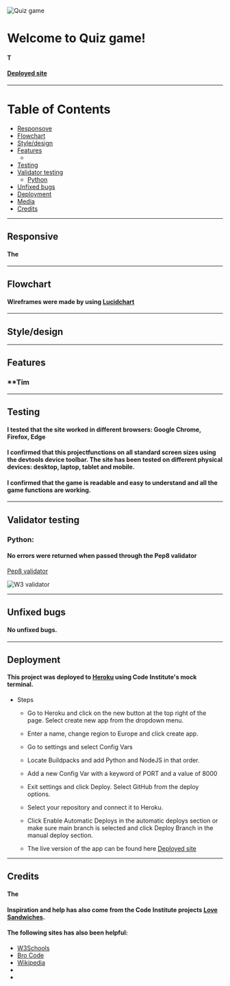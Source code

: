 
![Quiz game]()

# Welcome to Quiz game!
#### T

#### [Deployed site]()
------

# Table of Contents
+ [Responsove](#responsive)
+ [Flowchart](#flowchart)
+ [Style/design](#style-design)
+ [Features](#features)
  + [](#)
+ [Testing](#testing)
+ [Validator testing](#validator-testing)
  + [Python](#python)
+ [Unfixed bugs](#unfixed-bugs)  
+ [Deployment](#deployment)  
+ [Media](#media)  
+ [Credits](#credits)  

-----

## Responsive

#### The 
----


## Flowchart

#### Wireframes were made by using [Lucidchart](https://lucid.app/)




------
## Style/design





----

## Features


### **Tim



-------
## Testing

#### I tested that the site worked in different browsers: Google Chrome, Firefox, Edge

#### I confirmed that this projectfunctions on all standard screen sizes using the devtools device toolbar. The site has been tested on different physical devices: desktop, laptop, tablet and mobile.

#### I confirmed that the game is readable and easy to understand and all the game functions are working.


------

## Validator testing

### Python:
#### No errors were returned when passed through the Pep8 validator
[Pep8 validator](https://pep8ci.herokuapp.com/)

![W3 validator]()

-----

## Unfixed bugs

#### No unfixed bugs.


-----

## Deployment

#### This project was deployed to [Heroku](https://www.heroku.com/) using Code Institute's mock terminal.

   - Steps

     - Go to Heroku and click on the new button at the top right of the page. Select create new app from the dropdown menu.

     - Enter a name, change region to Europe and click create app.

     - Go to settings and select Config Vars

     - Locate Buildpacks and add Python and NodeJS in that order.

     - Add a new Config Var with a keyword of PORT and a value of 8000

     - Exit settings and click Deploy. Select GitHub from the deploy options.

     - Select your repository and connect it to Heroku.

     - Click Enable Automatic Deploys in the automatic deploys section or make sure main branch is selected and click Deploy Branch in the manual deploy section.

     - The live version of the app can be found here [Deployed site]()


-----

## Credits

#### The 
#### Inspiration and help has also come from the Code Institute projects [Love Sandwiches](https://github.com/Karasp1980/love_sandwiches).

#### The following sites has also been helpful:
* [W3Schools](https://www.w3schools.com/) 
* [Bro Code](https://www.youtube.com/watch?v=yriw5Zh406s) 
* [Wikipedia](https://www.wikipedia.org) 
*
* 
